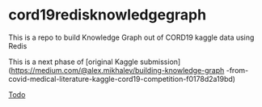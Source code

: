 # cord19redisknowledgegraph
This is a repo to build Knowledge Graph out of CORD19 kaggle data using Redis

This is a next phase of [original Kaggle submission](https://medium.com/@alex.mikhalev/building-knowledge-graph
-from-covid-medical-literature-kaggle-cord19-competition-f0178d2a19bd)

[Todo](./Roadmap.md)